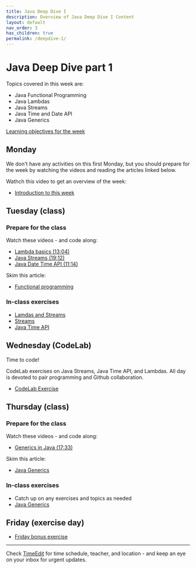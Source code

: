 ```yaml
---
title: Java Deep Dive I
description: Overview of Java Deep Dive I Content
layout: default
nav_order: 3
has_children: true
permalink: /deepdive-1/
---
```


# Java Deep Dive part 1

Topics covered in this week are:

- Java Functional Programming
- Java Lambdas
- Java Streams
- Java Time and Date API
- Java Generics

[Learning objectives for the week](./learningobjectives.md)

## Monday

We don't have any activities on this first Monday, but you should prepare for the week by watching the videos and reading the articles linked below.

Wathch this video to get an overview of the week:

- [Introduction to this week]()

## Tuesday (class)

### Prepare for the class

Watch these videos - and code along:

- [Lambda basics (13:04)](https://www.youtube.com/watch?t=1&v=tj5sLSFjVj4&ab_channel=CodingwithJohn)
- [Java Streams (19:12)](https://www.youtube.com/watch?t=1&v=Q93JsQ8vcwY&ab_channel=Amigoscode)
- [Java Date Time API (11:14)](https://www.youtube.com/watch?v=0XgdX5hDL4U)

Skim this article:

- [Functional programming](../../toolbox/java/functional-programming/)

### In-class exercises

- [Lamdas and Streams](./exercises/day-1-lambdas.md)
- [Streams](./exercises/day-1-streams.md)
- [Java Time API](./exercises/day-1-datetimeapi.md)

## Wednesday (CodeLab)

Time to code!

CodeLab exercises on Java Streams, Java Time API, and Lambdas. All day is devoted to pair programming and Github collaboration.

- [CodeLab Exercise](./exercises/codelab.md)

## Thursday (class)

### Prepare for the class

Watch these videos - and code along:

- [Generics in Java (17:33)](https://www.youtube.com/watch?t=1&v=K1iu1kXkVoA&ab_channel=CodingwithJohn)

Skim this article:

- [Java Generics](../../toolbox/java/generics/)

### In-class exercises

- Catch up on any exercises and topics as needed
- [Java Generics](./exercises/)

## Friday (exercise day)

- [Friday bonus exercise](./exercises/day-3.md)

<hr>

Check [TimeEdit](https://skema.cphbusiness.dk/) for time schedule, teacher, and location - and keep an eye on your inbox for urgent updates.
